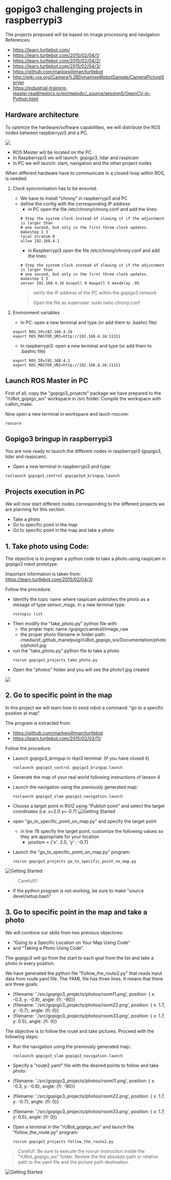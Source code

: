 # **gopigo3 challenging projects in raspberrypi3**

The projects proposed will be based on Image processing and navigation
References:
- https://learn.turtlebot.com/
- https://learn.turtlebot.com/2015/02/04/1/
- https://learn.turtlebot.com/2015/02/04/2/
- https://learn.turtlebot.com/2015/02/04/3/
- https://github.com/markwsilliman/turtlebot
- http://wiki.ros.org/Camera%2BDynamixelRobotSample/CameraPictureServer
- https://industrial-training-master.readthedocs.io/en/melodic/_source/session5/OpenCV-in-Python.html


## **Hardware architecture**

To optimize the hardware/software capabilities, we will distribute the ROS nodes between raspberrypi3 and a PC.

![](./Images/6_architecture.png)

- ROS Master will be located on the PC
- In Raspberrypi3 we will launch: gopigo3, lidar and raspicam
- In PC we will launch: slam, navigation and the other project nodes

When different hardware have to communicate in a closed-loop within ROS, is needed:
1. Clock syncronisation has to be ensured. 
    - We have to install "chrony" in raspberrypi3 and PC
    - define the config with the corresponding IP address
        - in PC open the file /etc/chrony/chrony.conf and add the lines:
        ```shell
        # Step the system clock instead of slewing it if the adjustment is larger than
        # one second, but only in the first three clock updates.
        makestep 1 3
        local stratum 8
        allow 192.168.4.1
        ```
        - in Raspberrypi3 open the file /etc/chrony/chrony.conf and add the lines:
        ```shell
        # Step the system clock instead of slewing it if the adjustment is larger than
        # one second, but only in the first three clock updates.
        makestep 1 3
        server 192.168.4.16 minpoll 0 maxpoll 5 maxdelay .05
        ```
        > verify the IP address of the PC within the gopigo3 network
        > 
        > Open the file as superuser: sudo nano chrony.conf

2. Environment variables
    - In PC: open a new terminal and type (or add them to .bashrc file)
    ```shell
    export ROS_IP=192.168.4.16
    export ROS_MASTER_URI=http://192.168.4.16:11311
    ```
    - In raspberrypi3: open a new terminal and type (or add them to .bashrc file)
    ```shell
    export ROS_IP=192.168.4.1
    export ROS_MASTER_URI=http://192.168.4.16:11311
    ```

## **Launch ROS Master in PC**
First of all, copy the "gopigo3_projects" package we have prepared to the "rUBot_gopigo_ws" workspace in /src folder. Compile the workspace with catkin_make.

Now open a new terminal in workspace and lauch roscore:

```shell
roscore
```
## **Gopigo3 bringup in raspberrypi3**
You are now ready to launch the different nodes in raspberrypi3 (gopigo3, lidar and raspicam).
- Open a new terminal in raspberrypi3 and type:
```shell
roslaunch gopigo3_control gopigo3yd_bringup.launch
```

## **Projects execution in PC**
We will now start different nodes corresponding to the different projects we are planning for this section:
- Take a photo
- Go to specific point in the map
- Go to specific point in the map and take a photo

## 1. Take photo using Code:
The objective is to program a python code to take a photo using raspicam in gopigo3 robot prototype.

Important information is taken from: https://learn.turtlebot.com/2015/02/04/3/

Follow the procedure:
- Identify the topic name where raspicam publishes the photo as a mesage of type sensor_msgs. In a new terminal type:
    ```shell
    rostopic list
    ```
- Then modify the "take_photo.py" python file with:
    - the proper topic name /gopigo/camera1/image_raw
    - the proper photo filename in folder path: /media/sf_github_manelpuig/rUBot_gopigo_ws/Documentation/photos/photo1.jpg
- run the "take_photo.py" python file to take a photo
    ```shell
    rosrun gopigo3_projects take_photo.py
    ```
- Open the "photos" folder and you will see the photo1.jpg created

![](./Images/5_photo1.png)

## **2. Go to specific point in the map**

In this project we will learn how to send robot a command: “go to a specific position at map”.

The program is extracted from:
- https://github.com/markwsilliman/turtlebot
- https://learn.turtlebot.com/2015/02/03/11/

Follow the procedure:
- Launch gopigo3_bringup in rbpi3 terminal: (If you have closed it)
    ```shell
    roslaunch gopigo3_control gopigo3_bringup.launch
    ```
- Generate the map of your real world following instructions of lesson 4
- Launch the navigation using the previously generated map:
    ```shell
    roslaunch gopigo3_slam gopigo3_navigation.launch
    ```
- Choose a target point in RVIZ using "Publish point" and select the target coordinates (i.e. x=2.0 y=-0.7)
![Getting Started](./Images/5_go2point.png)

- open "go_to_specific_point_on_map.py" and specify the target point
    - in line 78 specify the target point, customize the following values so they are appropriate for your location
        - position = {'x': 2.0, 'y' : -0.7}

- Launch the "go_to_specific_point_on_map.py" program:
    ```shell
    rosrun gopigo3_projects go_to_specific_point_on_map.py
    ```
![Getting Started](./Images/6_go_to_point.png)
>Carefull!!:
- if the python program is not working, be sure to make "source devel/setup.bash"

## **3. Go to specific point in the map and take a photo**

We will combine our skills from two previous objectives: 
- “Going to a Specific Location on Your Map Using Code” 
- and “Taking a Photo Using Code”. 

The gopigo3 will go from the start to each goal from the list and take a photo in every position.

We have generated  the python file "Follow_the_route2.py" that reads input data from route.yaml file. The YAML file has three lines. It means that there are three goals:

- {filename: './src/gopigo3_projects/photos/room11.png', position: { x: -0.3, y: -0.8}, angle: {fi: -90}}
- {filename: './src/gopigo3_projects/photos/room22.png', position: { x: 1.7, y: -0.7}, angle: {fi: 0}}
- {filename: './src/gopigo3_projects/photos/room33.png', position: { x: 1.7, y: 0.5}, angle: {fi: 0}}

The objective is to follow the route and take pictures. Proceed with the following steps:

- Run the navigation using the previously generated map::
    ```shell
    roslaunch gopigo3_slam gopigo3_navigation.launch
    ```
- Specify a "route2.yaml" file with the desired points to follow and take photo:

- {filename: './src/gopigo3_projects/photos/room11.png', position: { x: -0.3, y: -0.8}, angle: {fi: -90}}
- {filename: './src/gopigo3_projects/photos/room22.png', position: { x: 1.7, y: -0.7}, angle: {fi: 0}}
- {filename: './src/gopigo3_projects/photos/room33.png', position: { x: 1.7, y: 0.5}, angle: {fi: 0}}

- Open a terminal in the "rUBot_gopigo_ws" and launch the "follow_the_route.py" program:
    ```shell
    rosrun gopigo3_projects follow_the_route2.py
    ```

>Careful!: 
Be sure to execute the rosrun instruction inside the "rUBot_gopigo_ws" folder. Review the the absolute path or relative path to the yaml file and the picture path destination.

![Getting Started](./Images/5_follow_route2.png)
